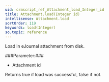 ```yaml
---
uid: crmscript_ref_Attachment_load_Integer_id
title: Attachment.load(Integer id)
intellisense: Attachment.load
sortOrder: 119
keywords: load(Integer)
so.topic: reference
---
```



Load in eJournal attachment from disk.




###Parameter:###


 - Attachment id


Returns true if load was successful, false if not.


